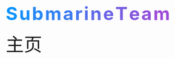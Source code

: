 <font color="#0C93FC" size="36" style="font-weight: bold;">S</font>
<font color="#188DF9" size="36" style="font-weight: bold;">u</font>
<font color="#2487F6" size="36" style="font-weight: bold;">b</font>
<font color="#3081F3" size="36" style="font-weight: bold;">m</font>
<font color="#3C7BF0" size="36" style="font-weight: bold;">a</font>
<font color="#4875ED" size="36" style="font-weight: bold;">r</font>
<font color="#546FEA" size="36" style="font-weight: bold;">i</font>
<font color="#6069E7" size="36" style="font-weight: bold;">n</font>
<font color="#6C63E4" size="36" style="font-weight: bold;">e</font>
<font color="#785DE1" size="36" style="font-weight: bold;">T</font>
<font color="#8457DE" size="36" style="font-weight: bold;">e</font>
<font color="#9051DB" size="36" style="font-weight: bold;">a</font>
<font color="#9C4BD8" size="36" style="font-weight: bold;">m</font>
<p></p>
<font face="黑体" size=10>主页</font> 
